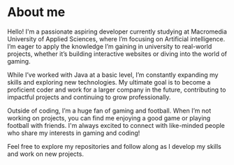 # About me
Hello! I'm a passionate aspiring developer currently studying at Macromedia University of Applied Sciences, where I’m focusing on Artificial intelligence. I’m eager to apply the knowledge I’m gaining in university to real-world projects, whether it’s building interactive websites or diving into the world of gaming.

While I’ve worked with Java at a basic level, I’m constantly expanding my skills and exploring new technologies. My ultimate goal is to become a proficient coder and work for a larger company in the future, contributing to impactful projects and continuing to grow professionally.

Outside of coding, I’m a huge fan of gaming and football. When I’m not working on projects, you can find me enjoying a good game or playing football with friends. I'm always excited to connect with like-minded people who share my interests in gaming and coding!

Feel free to explore my repositories and follow along as I develop my skills and work on new projects.
